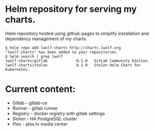 # Helm repository for serving my charts.

Helm repository hosted using github-pages to simplify installation and dependency management of my charts.

```
$ helm repo add lwolf-charts http://charts.lwolf.org
"lwolf-charts" has been added to your repositories
$ helm search | grep lwolf
lwolf-charts/gitlab             0.1.0   GitLab Community Edition
lwolf-charts/stolon             0.1.0   Stolon Helm Chart for Kubernetes.
```

# Current content:
* Gitlab - gitlab-ce
* Runner - gitlab runner
* Registry - docker registry with gitlab settings
* Stolon - HA PostgreSQL cluster
* Plex - plex.tv media center

